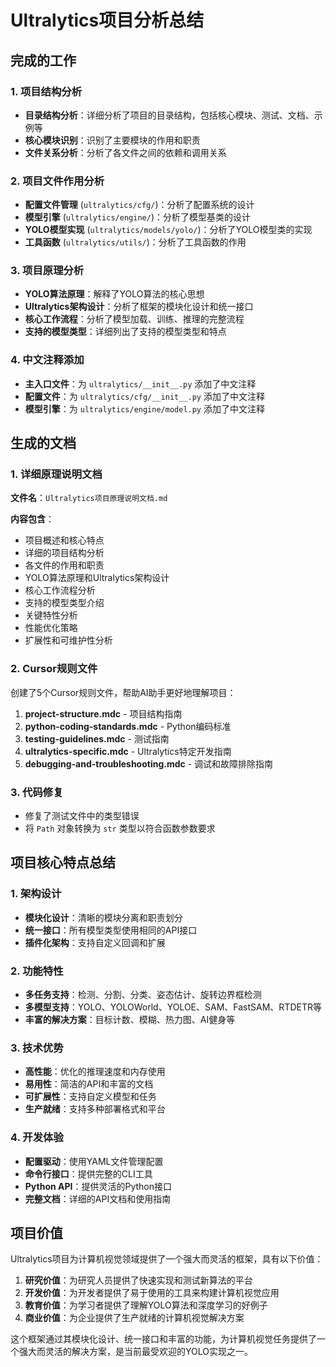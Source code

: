 # Ultralytics项目分析总结

## 完成的工作

### 1. 项目结构分析

- **目录结构分析**：详细分析了项目的目录结构，包括核心模块、测试、文档、示例等
- **核心模块识别**：识别了主要模块的作用和职责
- **文件关系分析**：分析了各文件之间的依赖和调用关系

### 2. 项目文件作用分析

- **配置文件管理** (`ultralytics/cfg/`)：分析了配置系统的设计
- **模型引擎** (`ultralytics/engine/`)：分析了模型基类的设计
- **YOLO模型实现** (`ultralytics/models/yolo/`)：分析了YOLO模型类的实现
- **工具函数** (`ultralytics/utils/`)：分析了工具函数的作用

### 3. 项目原理分析

- **YOLO算法原理**：解释了YOLO算法的核心思想
- **Ultralytics架构设计**：分析了框架的模块化设计和统一接口
- **核心工作流程**：分析了模型加载、训练、推理的完整流程
- **支持的模型类型**：详细列出了支持的模型类型和特点

### 4. 中文注释添加

- **主入口文件**：为 `ultralytics/__init__.py` 添加了中文注释
- **配置文件**：为 `ultralytics/cfg/__init__.py` 添加了中文注释
- **模型引擎**：为 `ultralytics/engine/model.py` 添加了中文注释

## 生成的文档

### 1. 详细原理说明文档

**文件名**：`Ultralytics项目原理说明文档.md`

**内容包含**：

- 项目概述和核心特点
- 详细的项目结构分析
- 各文件的作用和职责
- YOLO算法原理和Ultralytics架构设计
- 核心工作流程分析
- 支持的模型类型介绍
- 关键特性分析
- 性能优化策略
- 扩展性和可维护性分析

### 2. Cursor规则文件

创建了5个Cursor规则文件，帮助AI助手更好地理解项目：

1. **project-structure.mdc** - 项目结构指南
2. **python-coding-standards.mdc** - Python编码标准
3. **testing-guidelines.mdc** - 测试指南
4. **ultralytics-specific.mdc** - Ultralytics特定开发指南
5. **debugging-and-troubleshooting.mdc** - 调试和故障排除指南

### 3. 代码修复

- 修复了测试文件中的类型错误
- 将 `Path` 对象转换为 `str` 类型以符合函数参数要求

## 项目核心特点总结

### 1. 架构设计

- **模块化设计**：清晰的模块分离和职责划分
- **统一接口**：所有模型类型使用相同的API接口
- **插件化架构**：支持自定义回调和扩展

### 2. 功能特性

- **多任务支持**：检测、分割、分类、姿态估计、旋转边界框检测
- **多模型支持**：YOLO、YOLOWorld、YOLOE、SAM、FastSAM、RTDETR等
- **丰富的解决方案**：目标计数、模糊、热力图、AI健身等

### 3. 技术优势

- **高性能**：优化的推理速度和内存使用
- **易用性**：简洁的API和丰富的文档
- **可扩展性**：支持自定义模型和任务
- **生产就绪**：支持多种部署格式和平台

### 4. 开发体验

- **配置驱动**：使用YAML文件管理配置
- **命令行接口**：提供完整的CLI工具
- **Python API**：提供灵活的Python接口
- **完整文档**：详细的API文档和使用指南

## 项目价值

Ultralytics项目为计算机视觉领域提供了一个强大而灵活的框架，具有以下价值：

1. **研究价值**：为研究人员提供了快速实现和测试新算法的平台
2. **开发价值**：为开发者提供了易于使用的工具来构建计算机视觉应用
3. **教育价值**：为学习者提供了理解YOLO算法和深度学习的好例子
4. **商业价值**：为企业提供了生产就绪的计算机视觉解决方案

这个框架通过其模块化设计、统一接口和丰富的功能，为计算机视觉任务提供了一个强大而灵活的解决方案，是当前最受欢迎的YOLO实现之一。
